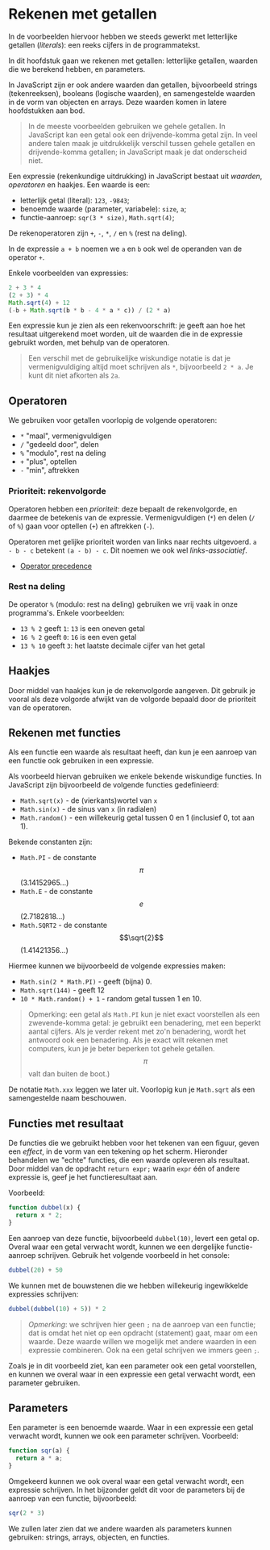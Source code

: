 # Rekenen met getallen

In de voorbeelden hiervoor hebben we steeds gewerkt met letterlijke getallen (*literals*): een reeks cijfers in de programmatekst.

In dit hoofdstuk gaan we rekenen met getallen: letterlijke getallen, waarden die we berekend hebben, en parameters.

In JavaScript zijn er ook andere waarden dan getallen, bijvoorbeeld strings (tekenreeksen), booleans (logische waarden), en samengestelde waarden in de vorm van objecten en arrays. Deze waarden komen in latere hoofdstukken aan bod.

> In de meeste voorbeelden gebruiken we gehele getallen. In JavaScript kan een getal ook een drijvende-komma getal zijn. In veel andere talen maak je uitdrukkelijk verschil tussen gehele getallen en drijvende-komma getallen; in JavaScript maak je dat onderscheid niet.

Een expressie (rekenkundige uitdrukking) in JavaScript bestaat uit *waarden*, *operatoren* en haakjes. Een waarde is een:

* letterlijk getal (literal): `123`, `-9843`;
* benoemde waarde (parameter, variabele): `size`, `a`;
* functie-aanroep: `sqr(3 * size)`, `Math.sqrt(4)`;

De rekenoperatoren zijn `+`, `-`, `*`, `/` en `%` (rest na deling).

In de expressie `a + b` noemen we `a` en `b` ook wel de operanden van de operator `+`.

Enkele voorbeelden van expressies:

```js
2 + 3 * 4
(2 + 3) * 4
Math.sqrt(4) + 12
(-b + Math.sqrt(b * b - 4 * a * c)) / (2 * a)
```

Een expressie kun je zien als een rekenvoorschrift: je geeft aan hoe het resultaat uitgerekend moet worden, uit de waarden die in de expressie gebruikt worden, met behulp van de operatoren.

> Een verschil met de gebruikelijke wiskundige notatie is dat je vermenigvuldiging altijd moet schrijven als `*`, bijvoorbeeld `2 * a`. Je kunt dit niet afkorten als `2a`.

## Operatoren

We gebruiken voor getallen voorlopig de volgende operatoren:

* `*` "maal", vermenigvuldigen
* `/` "gedeeld door", delen
* `%` "modulo", rest na deling
* `+` "plus", optellen
* `-` "min", aftrekken

### Prioriteit: rekenvolgorde

Operatoren hebben een *prioriteit*: deze bepaalt de rekenvolgorde, en daarmee de betekenis van de expressie. Vermenigvuldigen (`*`) en delen (`/` of `%`) gaan voor optellen (`+`) en aftrekken (`-`).

Operatoren met gelijke prioriteit worden van links naar rechts uitgevoerd. `a - b - c` betekent `(a - b) - c`. Dit noemen we ook wel *links-associatief*.

* [Operator precedence](https://developer.mozilla.org/en-US/docs/Web/JavaScript/Reference/Operators/Operator_Precedence)

### Rest na deling

De operator `%` (modulo: rest na deling) gebruiken we vrij vaak in onze programma's. Enkele voorbeelden:

* `13 % 2` geeft `1`: `13` is een oneven getal
* `16 % 2` geeft `0`: `16` is een even getal
* `13 % 10` geeft `3`: het laatste decimale cijfer van het getal


## Haakjes

Door middel van haakjes kun je de rekenvolgorde aangeven. Dit gebruik je vooral als deze volgorde afwijkt van de volgorde bepaald door de prioriteit van de operatoren.

## Rekenen met functies

Als een functie een waarde als resultaat heeft, dan kun je een aanroep van een functie ook gebruiken in een expressie.

Als voorbeeld hiervan gebruiken we enkele bekende wiskundige functies. In JavaScript zijn bijvoorbeeld de volgende functies gedefinieerd:

* `Math.sqrt(x)` - de (vierkants)wortel van `x`
* `Math.sin(x)` - de sinus van `x` (in radialen)
* `Math.random()` - een willekeurig getal tussen 0 en 1 (inclusief 0, tot aan 1).

Bekende constanten zijn:

* `Math.PI` - de constante $$\pi$$ (3.14152965...)
* `Math.E` - de constante $$e$$ (2.7182818...)
* `Math.SQRT2` - de constante $$\sqrt{2}$$ (1.41421356...)

Hiermee kunnen we bijvoorbeeld de volgende expressies maken:

* `Math.sin(2 * Math.PI)` - geeft (bijna) 0.
* `Math.sqrt(144)` - geeft 12
* `10 * Math.random() + 1` - random getal tussen 1 en 10.

> Opmerking: een getal als `Math.PI` kun je niet exact voorstellen als een zwevende-komma getal: je gebruikt een benadering, met een beperkt aantal cijfers. Als je verder rekent met zo'n benadering, wordt het antwoord ook een benadering. Als je exact wilt rekenen met computers, kun je je beter beperken tot gehele getallen. $$\pi$$ valt dan buiten de boot.) 

De notatie `Math.xxx` leggen we later uit. Voorlopig kun je `Math.sqrt` als een samengestelde naam beschouwen.


## Functies met resultaat

De functies die we gebruikt hebben voor het tekenen van een figuur, geven een *effect*, in de vorm van een tekening op het scherm. Hieronder behandelen we "echte" functies, die een waarde opleveren als resultaat. Door middel van de opdracht `return expr;` waarin `expr` één of andere expressie is, geef je het functieresultaat aan.

Voorbeeld:

```js
function dubbel(x) {
  return x * 2;
}
```

Een aanroep van deze functie, bijvoorbeeld `dubbel(10)`, levert een getal op. Overal waar een getal verwacht wordt, kunnen we een dergelijke functie-aanroep schrijven. Gebruik het volgende voorbeeld in het console:

```js
dubbel(20) + 50
```

We kunnen met de bouwstenen die we hebben willekeurig ingewikkelde expressies schrijven:

```js
dubbel(dubbel(10) + 5)) * 2
```

> *Opmerking*: we schrijven hier geen `;` na de aanroep van een functie; dat is omdat het niet op een opdracht (statement) gaat, maar om een waarde. Deze waarde willen we mogelijk met andere waarden in een expressie combineren. Ook na een getal schrijven we immers geen `;`.

Zoals je in dit voorbeeld ziet, kan een parameter ook een getal voorstellen, en kunnen we overal waar in een expressie een getal verwacht wordt, een parameter gebruiken.

## Parameters

Een parameter is een benoemde waarde. Waar in een expressie een getal verwacht wordt, kunnen we ook een parameter schrijven. Voorbeeld:

```js
function sqr(a) {
  return a * a;
}
```

Omgekeerd kunnen we ook overal waar een getal verwacht wordt, een expressie schrijven. In het bijzonder geldt dit voor de parameters bij de aanroep van een functie, bijvoorbeeld:

```js
sqr(2 * 3)
```

We zullen later zien dat we andere waarden als parameters kunnen gebruiken: strings, arrays, objecten, en functies.
